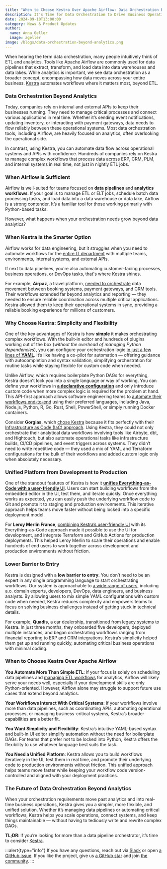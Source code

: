 ```yaml
---
title: "When to Choose Kestra Over Apache Airflow: Data Orchestration Beyond Analytics and ETL"
description: It's Time for Data Orchestration to Drive Business Operations, Not Just Analytics
date: 2024-09-10T13:00:00
category: News & Product Updates
author:
  name: Anna Geller
  image: ageller
image: /blogs/data-orchestration-beyond-analytics.png
---
```



When hearing the term data orchestration, many people intuitively think of ETL and analytics. Tools like Apache Airflow are commonly used for data pipelines that extract, transform, and load data into data warehouses and data lakes. While analytics is important, we see data orchestration as a broader concept, encompassing how data moves across your entire business. [Kestra](https://github.com/kestra-io/kestra) automates workflows where it matters most, beyond ETL.

### Data Orchestration Beyond Analytics

Today, companies rely on internal and external APIs to keep their businesses running. They need to manage critical processes and connect various applications in real time. Whether it’s sending event notifications, updating inventory, or interacting with payment gateways, data needs to flow reliably between these operational systems. Most data orchestration tools, including Airflow, are heavily focused on analytics, often overlooking the operational side.

In contrast, using Kestra, you can automate data flow across operational systems and APIs with confidence. Hundreds of companies rely on Kestra to manage complex workflows that process data across ERP, CRM, PLM, and internal systems in real time, not just in nightly ETL jobs.

### When Airflow is Sufficient

Airflow is well-suited for teams focused on **data pipelines** and **analytics workflows**. If your goal is to manage ETL or ELT jobs, schedule batch data processing tasks, and load data into a data warehouse or data lake, Airflow is a strong contender. It’s a familiar tool for those working primarily with Python-based tasks.

However, what happens when your orchestration needs grow beyond data analytics?

### When Kestra is the Smarter Option

Airflow works for data engineering, but it struggles when you need to automate workflows for the [entire IT department](https://kestra.io/blogs/2023-12-14-orchestration-problems-and-complexity) with multiple teams, environments, internal systems, and external APIs.

If next to data pipelines, you're also automating customer-facing processes, business operations, or DevOps tasks, that's where Kestra shines.

For example, **Airpaz**, a travel platform, [needed to orchestrate](https://kestra.io/use-cases/stories/5-airpaz-optimizes-travel-data-workflows-with-kestra) data movement between booking systems, payment gateways, and CRM tools. Their workflows extended far beyond analytics and reporting — they needed to ensure reliable coordination across multiple critical applications. Kestra allowed them to keep their operational systems in sync, providing a reliable booking experience for millions of customers.

### Why Choose Kestra: Simplicity and Flexibility

One of the key advantages of Kestra is how **simple** it makes orchestrating complex workflows. With the built-in editor and hundreds of plugins working out of the box (*without the overhead of managing Python dependencies*), you can configure your orchestration logic [in just a few lines of **YAML**](https://kestra.io/blogs/2023-12-01-yaml-pitfalls). It’s like having a co-pilot for automation — offering guidance with autocompletion and syntax validation, simplifying orchestration for routine tasks while staying flexible for custom code when needed.

Unlike Airflow, which requires boilerplate Python DAGs for everything, Kestra doesn’t lock you into a single language or way of working. You can define your workflows in [**a declarative configuration**](https://kestra.io/blogs/2023-11-27-yaml-crashcourse) and only introduce custom code when more complex logic is required for the problem at hand. This API-first approach allows software engineering teams to [automate their workflows end-to-end](https://kestra.io/blogs/2023-06-26-end-to-end-data-orchestration) using their preferred languages, including Java, Node.js, Python, R, Go, Rust, Shell, PowerShell, or simply running Docker containers.

Consider **Gorgias**, which [chose Kestra](https://kestra.io/use-cases/stories/13-gorgias-using-declarative-data-engineering-orchestration-with-kestra) because it fits perfectly with their [Infrastructure as Code (IaC) approach](https://kestra.io/blogs/2024-01-16-gorgias). Using Kestra, they could not only orchestrate their analytical data workflows involving tools like Airbyte, dbt, and Hightouch, but also automate operational tasks like infrastructure builds, CI/CD pipelines, and event triggers across systems. They didn’t need to write repetitive code — they used a mix of YAML and Terraform configurations for the bulk of their workflows and added custom logic only when absolutely necessary.

### Unified Platform from Development to Production

One of the standout features of Kestra is how it [**unifies Everything-as-Code with a user-friendly UI**](https://kestra.io/blogs/2023-12-14-orchestration-problems-and-complexity). Users can start building workflows from the embedded editor in the UI, test them, and iterate quickly. Once everything works as expected, you can easily push the underlying workflow code to Git and promote it to staging and production environments. This iterative approach helps teams move faster without being locked into a specific deployment model.

For **Leroy Merlin France**, [combining Kestra’s user-friendly UI](https://kestra.io/use-cases/stories/14-achieving-agility-and-efficiency-in-data-architecture-with-kestra) with its Everything-as-Code approach made it possible to use the UI for development, and integrate Terraform and GitHub Actions for production deployments. This helped Leroy Merlin to scale their operations and enable hundreds of end users to work together across development and production environments without friction.

### Lower Barrier to Entry

Kestra is designed with a **low barrier to entry**. You don’t need to be an expert in any single programming language to start orchestrating workflows. Our system is approachable to [a wide range of users](https://kestra.io/blogs/2023-07-12-your-private-app-store-for-data-pipelines), including a.o. domain experts, developers, DevOps, data engineers, and business analysts. By allowing users to mix simple YAML configurations with custom code when needed, Kestra reduces complexity and empowers teams to focus on solving business challenges instead of getting stuck in technical details.

For example, **Quadis**, a car dealership, [transitioned from legacy systems](https://kestra.io/use-cases/stories/4-quadis-drives-innovation:-transforming-car-retail-operations-with-kestra) to Kestra. In just three months, they onboarded five developers, deployed multiple instances, and began orchestrating workflows ranging from financial reporting to ERP and CRM integrations. Kestra’s simplicity helped them get up and running quickly, automating critical business operations with minimal coding.

### When to Choose Kestra Over Apache Airflow

**You Automate More Than Simple ETL**: If your focus is solely on scheduling data pipelines and [managing ETL workflows](https://kestra.io/blogs/2023-10-11-why-ingestion-will-never-be-solved) for analytics, Airflow will likely serve your needs well, especially if your development skills are only Python-oriented. However, Airflow alone may struggle to support future use cases that extend beyond analytics.

**Your Workflows Interact With Critical Systems**: If your workflows involve more than data pipelines, such as coordinating APIs, automating operational processes, or managing business-critical systems, Kestra’s broader capabilities are a better fit.

**You Want Simplicity and Flexibility**: Kestra’s intuitive YAML-based syntax and built-in UI editor simplify automation without the need for boilerplate DAGs. For teams that prefer not to be locked into Python, Kestra offers the flexibility to use whatever language best suits the task.

**You Need a Unified Platform**: Kestra allows you to build workflows iteratively in the UI, test them in real time, and promote their underlying code to production environments without friction. This unified approach helps teams move faster while keeping your workflow code version-controlled and aligned with your deployment practices.


### The Future of Data Orchestration Beyond Analytics

When your orchestration requirements move past analytics and into real-time business operations, Kestra gives you a simpler, more flexible, and unified solution. Whether it’s managing data pipelines or automating critical workflows, Kestra helps you scale operations, connect systems, and keep things maintainable — without having to tediously write and rewrite complex DAGs.

**TL;DR**: If you’re looking for more than a data pipeline orchestrator, it’s time to consider [Kestra](https://github.com/kestra-io/kestra).

:::alert{type="info"}
If you have any questions, reach out via [Slack](https://kestra.io/slack) or open [a GitHub issue](https://github.com/kestra-io/kestra).
If you like the project, give us [a GitHub star](https://github.com/kestra-io/kestra) and join [the community](https://kestra.io/slack).
:::
